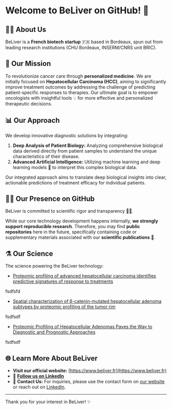 # Welcome to BeLiver on GitHub! 👋

## 🧑‍🔬 About Us

BeLiver is a **French biotech startup** 🇫🇷 based in Bordeaux, spun out from leading research institutions (CHU Bordeaux, INSERM/CNRS unit BRIC).

## 🔬 Our Mission

To revolutionize cancer care through **personalized medicine**. We are initially focused on **Hepatocellular Carcinoma (HCC)**, aiming to significantly improve treatment outcomes by addressing the challenge of predicting patient-specific responses to therapies. Our ultimate goal is to empower oncologists with insightful tools 💡 for more effective and personalized therapeutic decisions.

## 📊 Our Approach

We develop innovative diagnostic solutions by integrating:
1.  **Deep Analysis of Patient Biology:** Analyzing comprehensive biological data derived directly from patient samples to understand the unique characteristics of their disease.
2.  **Advanced Artificial Intelligence:** Utilizing machine learning and deep learning models 🤖 to interpret this complex biological data.

Our integrated approach aims to translate deep biological insights into clear, actionable predictions of treatment efficacy for individual patients.

## 🧑‍💻 Our Presence on GitHub

BeLiver is committed to scientific rigor and transparency 🧑‍🔬.

While our core technology development happens internally, **we strongly support reproducible research**. Therefore, you may find **public repositories** here in the future, specifically containing code or supplementary materials associated with our **scientific publications** 📄.

## ⚗️ Our Science

The science powering the BeLiver technology:

- [Proteomic profiling of advanced hepatocellular carcinoma identifies predictive signatures of response to treatments](https://www.biorxiv.org/content/10.1101/2025.01.03.631224v1)

fsdfsfd

- [Spatial characterization of β-catenin-mutated hepatocellular adenoma subtypes by proteomic profiling of the tumor rim](https://www.jhep-reports.eu/article/S2589-5559(23)00244-6/fulltext)

fsdfsdf

- [Proteomic Profiling of Hepatocellular Adenomas Paves the Way to Diagnostic and Prognostic Approaches](https://journals.lww.com/hep/abstract/2021/09000/proteomic_profiling_of_hepatocellular_adenomas.37.aspx)

fsdfsdf

## 🌐 Learn More About BeLiver 

*   **Visit our official website:** [https://www.beliver.fr](https://www.beliver.fr)
*   💼 **[Follow us on LinkedIn](https://www.linkedin.com/company/beliverfr/)**
*   📧 **Contact Us:** For inquiries, please use the contact form on [our website](https://www.beliver.fr) or reach out on [LinkedIn](https://www.linkedin.com/company/beliverfr/).

---

Thank you for your interest in BeLiver! ✨
